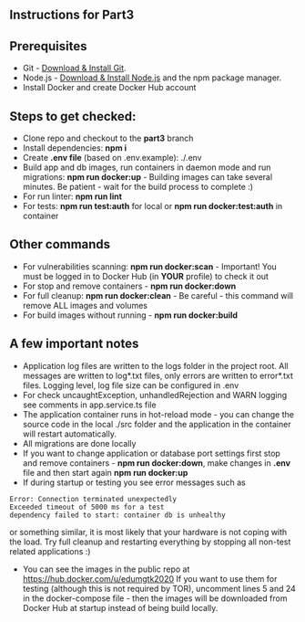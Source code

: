 ## Instructions for Part3

## Prerequisites

- Git - [Download & Install Git](https://git-scm.com/downloads).
- Node.js - [Download & Install Node.js](https://nodejs.org/en/download/) and the npm package manager.
- Install Docker and create Docker Hub account

## Steps to get checked:

- Clone repo and checkout to the **part3** branch
- Install dependencies: **npm i**
- Create **.env file** (based on .env.example):  ./.env 
- Build app and db images, run containers in daemon mode and run migrations: **npm run docker:up** - Building images can take several minutes. Be patient - wait for the build process to complete :) 
- For run linter: **npm run lint**
- For tests: **npm run test:auth** for local or **npm run docker:test:auth** in container 

## Other commands

- For vulnerabilities scanning: **npm run docker:scan** - Important! You must be logged in to Docker Hub (in **YOUR** profile) to check it out
- For stop and remove containers - **npm run docker:down**
- For full cleanup: **npm run docker:clean** - Be careful - this command will remove ALL images and volumes
- For build images without running - **npm run docker:build**

## A few important notes
- Application log files are written to the logs folder in the project root. All messages are written to log*.txt files, only errors are written to error*.txt files. Logging level, log file size can be configured in .env 
- For check uncaughtException,  unhandledRejection and WARN logging see comments in app.service.ts file
- The application container runs in hot-reload mode - you can change the source code in the local ./src folder and the application in the container will restart automatically.
- All migrations are done locally
- If you want to change application or database port settings first stop and remove containers - **npm run docker:down**, make changes in **.env** file and then start again **npm run docker:up**  
- If during startup or testing you see error messages such as
```
Error: Connection terminated unexpectedly
Exceeded timeout of 5000 ms for a test
dependency failed to start: container db is unhealthy
```
or something similar, it is most likely that your hardware is not coping with the load. Try full cleanup and restarting everything by stopping all non-test related applications :) 

- You can see the images in the public repo at https://hub.docker.com/u/edumgtk2020 If you want to use them for testing (although this is not required by TOR), uncomment lines 5 and 24 in the docker-compose file - then the images will be downloaded from Docker Hub at startup instead of being build locally. 


